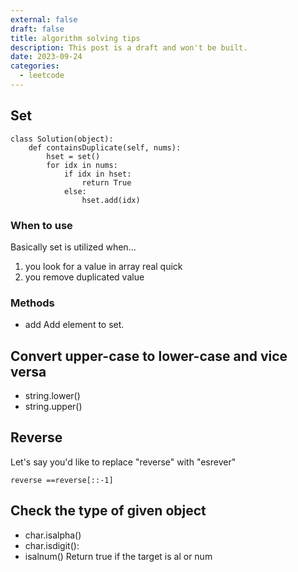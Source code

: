 ```yaml
---
external: false
draft: false
title: algorithm solving tips
description: This post is a draft and won't be built.
date: 2023-09-24
categories:
  - leetcode
---
```


## Set

```
class Solution(object):
    def containsDuplicate(self, nums):
        hset = set()
        for idx in nums:
            if idx in hset:
                return True
            else:
                hset.add(idx)
```

### When to use

Basically set is utilized when...

1. you look for a value in array real quick
2. you remove duplicated value

### Methods

- add
  Add element to set.

## Convert upper-case to lower-case and vice versa

- string.lower()
- string.upper()

## Reverse

Let's say you'd like to replace "reverse" with "esrever"

```
reverse ==reverse[::-1]
```

## Check the type of given object

- char.isalpha()
- char.isdigit():
- isalnum()
  Return true if the target is al or num
